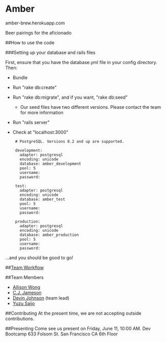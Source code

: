 Amber
=====

amber-brew.herokuapp.com

Beer pairings for the aficionado

##How to use the code

###Setting up your database and rails files

First, ensure that you have the database.yml file in your config directory. Then:

 - Bundle
 - Run "rake db:create"
 - Run "rake db:migrate", and if you want, "rake db:seed"
   + Our seed files have two different versions. Please contact the team for more information
 - Run "rails server"
 - Check at "localhost:3000"

 		# PostgreSQL. Versions 8.2 and up are supported.

		development:
		  adapter: postgresql
		  encoding: unicode
		  database: amber_development
		  pool: 5
		  username:
		  password:

		test:
		  adapter: postgresql
		  encoding: unicode
		  database: amber_test
		  pool: 5
		  username: 
		  password:

		production:
		  adapter: postgresql
		  encoding: unicode
		  database: amber_production
		  pool: 5
		  username: 
		  password:

...and you should be good to go!

##[Team Workflow](/workflow.md)


##Team Members
 - [Allison Wong](https://github.com/azywong) 
 - [C.J. Jameson](https://github.com/cjcjameson)
 - [Devin Johnson](https://github.com/djohnson0610) (team lead)
 - [Yuzu Saijo](https://github.com/rubberyuzu)

##Contributing
At the present time, we are not accepting outside contributions.

##Presenting
Come see us present on Friday, June 11, 10:00 AM.
Dev Bootcamp
633 Folsom St.
San Francisco CA
6th Floor